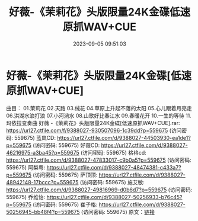 ﻿---
title: 好薇-《茉莉花》头版限量24K金碟低速原抓WAV+CUE
date: 2023-09-05 09:51:03
categories: WAV车载音乐、镜像
tags: 华语中文
---
# 好薇-《茉莉花》头版限量24K金碟[低速原抓WAV+CUE]

曲目：
01.茉莉花
02.天路
03.绒花
04.草原上升起不落的太阳
05.心儿跟着月亮走
06.洪湖水浪打浪
07.小河淌水
08.山歌好比春江水
09.春暖花开
10.一生的等待
11.玛依拉变奏曲
好薇 -《茉莉花》头版限量24K金碟[低速原抓WAV+CUE].rar: https://url27.ctfile.com/f/9388027-930507096-1c39dd?p=559675
(访问密码: 559675)
蓝岚CD: https://url27.ctfile.com/d/9388027-44503930-ea1de1?p=559675
(访问密码: 559675)
好薇CD: https://url27.ctfile.com/d/9388027-46216975-a3ba45?p=559675
(访问密码: 559675)
格格cd: https://url27.ctfile.com/d/9388027-47833017-c9b0a5?p=559675
(访问密码: 559675)
阿梨粤: https://url27.ctfile.com/d/9388027-48474381-c433a7?p=559675
(访问密码: 559675)
萨顶顶: https://url27.ctfile.com/d/9388027-48942148-17bccc?p=559675
(访问密码: 559675)
施艾敏: https://url27.ctfile.com/d/9388027-49816969-d0b6d7?p=559675
(访问密码: 559675)
乔维怡: https://url27.ctfile.com/d/9388027-50256933-b76c45?p=559675
(访问密码: 559675)
崔子格: https://url27.ctfile.com/d/9388027-50256945-bb48f4?p=559675
(访问密码: 559675)
原文：[链接](https://blog.sina.com.cn/s/blog_1647c7e76010313ci.html)